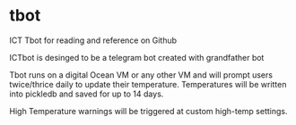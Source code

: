 # tbot
ICT Tbot for reading and reference on Github

ICTbot is desinged to be a telegram bot created with grandfather bot

Tbot runs on a digital Ocean VM or any other VM and will prompt users twice/thrice daily to update their temperature. Temperatures will be written into pickledb and saved for up to 14 days. 

High Temperature warnings will be triggered at custom high-temp settings.
